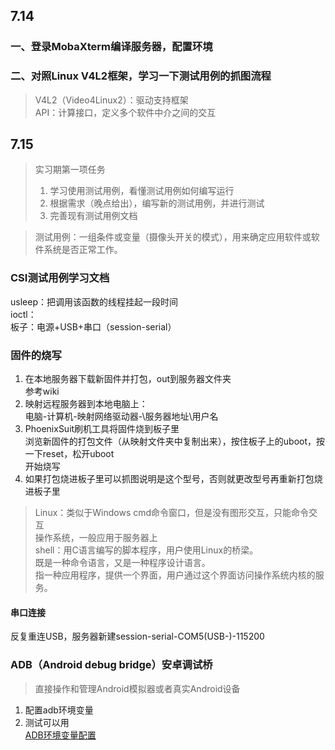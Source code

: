 ## 7.14
### 一、登录MobaXterm编译服务器，配置环境
### 二、对照Linux V4L2框架，学习一下测试用例的抓图流程
>V4L2（Video4Linux2）：驱动支持框架  
>API：计算接口，定义多个软件中介之间的交互

## 7.15
>实习期第一项任务  
>1. 学习使用测试用例，看懂测试用例如何编写运行  
>2. 根据需求（晚点给出），编写新的测试用例，并进行测试  
>3. 完善现有测试用例文档  

>测试用例：一组条件或变量（摄像头开关的模式），用来确定应用软件或软件系统是否正常工作。

### CSI测试用例学习文档  
usleep：把调用该函数的线程挂起一段时间  
ioctl：  
板子：电源+USB+串口（session-serial）  

### 固件的烧写
1. 在本地服务器下载新固件并打包，out到服务器文件夹  
参考wiki  
2. 映射远程服务器到本地电脑上：  
电脑-计算机-映射网络驱动器-\\服务器地址\用户名  
3. PhoenixSuit刷机工具将固件烧到板子里  
浏览新固件的打包文件（从映射文件夹中复制出来），按住板子上的uboot，按一下reset，松开uboot  
开始烧写  
4. 如果打包烧进板子里可以抓图说明是这个型号，否则就更改型号再重新打包烧进板子里  

>Linux：类似于Windows cmd命令窗口，但是没有图形交互，只能命令交互  
> 操作系统，一般应用于服务器上  
>shell：用C语言编写的脚本程序，用户使用Linux的桥梁。  
>既是一种命令语言，又是一种程序设计语言。  
>指一种应用程序，提供一个界面，用户通过这个界面访问操作系统内核的服务。  

#### 串口连接
反复重连USB，服务器新建session-serial-COM5(USB-)-115200

### ADB（Android debug bridge）安卓调试桥  
>直接操作和管理Android模拟器或者真实Android设备  
1. 配置adb环境变量  
2. 测试可以用  
[ADB环境变量配置](https://blog.csdn.net/shengmer/article/details/79027828)  

